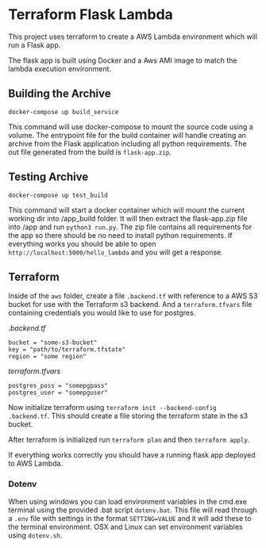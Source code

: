# Terraform Flask Lambda

This project uses terraform to create a AWS Lambda environment which will run a 
Flask app. 

The flask app is built using Docker and a Aws AMI image to match the lambda 
execution environment. 

## Building the Archive
`docker-compose up build_service`

This command will use docker-compose to mount the source code using a volume.
The entrypoint file for the build container will handle creating an archive 
from the Flask application including all python requirements. The out file generated 
from the build is `flask-app.zip`. 

## Testing Archive 
`docker-compose up test_build`

This command will start a docker container which will mount the current working dir
into /app_build folder. It will then extract the flask-app.zip file into /app and 
run `python3 run.py`. The zip file contains all requirements for the app so there
should be no need to install python requirements. If everything works you should be
able to open `http://localhost:5000/hello_lambda` and you will get a response.

## Terraform
Inside of the `aws` folder, create a file `.backend.tf` with reference to a AWS S3 bucket for use 
with the Terraform s3 backend. And a `terraform.tfvars` file containing credentials you would like to 
use for postgres.

*.backend.tf*
```hcl-terraform
bucket = "some-s3-bucket"
key = "path/to/terraform.tfstate"
region = "some region"
```
*terraform.tfvars*
```hcl-terraform
postgres_pass = "somepgpass"
postgres_user = "somepguser"
```
Now initialize terraform using `terraform init --backend-config .backend.tf`. This should create a file
storing the terraform state in the s3 bucket. 

After terraform is initialized run `terraform plan` and then `terraform apply`.

If everything works correctly you should have a running flask app deployed to AWS
Lambda.

### Dotenv
When using windows you can load environment variables in the cmd.exe terminal using the 
provided .bat script `dotenv.bat`. This file will read through a `.env` file with 
settings in the format `SETTING=VALUE` and it will add these to the terminal environment.
OSX and Linux can set environment variables using `dotenv.sh`.